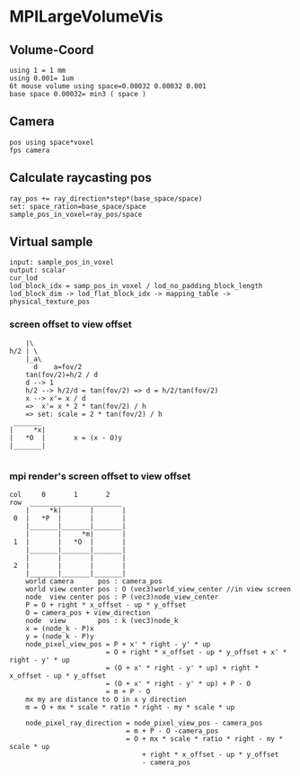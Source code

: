# MPILargeVolumeVis
## Volume-Coord
    using 1 = 1 mm
    using 0.001= 1um
    6t mouse volume using space=0.00032 0.00032 0.001
    base space 0.00032= min3 ( space )
## Camera
    pos using space*voxel
    fps camera
    
## Calculate raycasting pos
    ray_pos += ray_direction*step*(base_space/space) 
    set: space_ration=base_space/space
    sample_pos_in_voxel=ray_pos/space
    
## Virtual sample
    input: sample_pos_in_voxel
    output: scalar
    cur_lod
    lod_block_idx = samp_pos_in_voxel / lod_no_padding_block_length
    lod_block_dim -> lod_flat_block_idx -> mapping_table -> physical_texture_pos

### screen offset to view offset
```
    |\
h/2 | \
    |_a\
      d    a=fov/2
    tan(fov/2)=h/2 / d
    d --> 1
    h/2 --> h/2/d = tan(fov/2) => d = h/2/tan(fov/2)
    x --> x'= x / d 
    =>  x'= x * 2 * tan(fov/2) / h
    => set: scale = 2 * tan(fov/2) / h
 _______
|     *x|
|   *O  |       x = (x - O)y 
|_______|
                

```
### mpi render's screen offset to view offset
```
col     0       1       2
row  _______________________
    |     *k|       |       |
 0  |   *P  |       |       |
    |_______|_______|_______|
    |       |     *m|       |
 1  |       |   *O  |       |
    |_______|_______|_______|
    |       |       |       |
 2  |       |       |       |
    |_______|_______|_______|
    world camera      pos : camera_pos
    world view center pos : O (vec3)world_view_center //in view screen
    node  view center pos : P (vec3)node_view_center
    P = O + right * x_offset - up * y_offset
    O = camera_pos + view_direction
    node  view        pos : k (vec3)node_k
    x = (node_k - P)x
    y = (node_k - P)y
    node_pixel_view_pos = P + x' * right - y' * up
                        = O + right * x_offset - up * y_offset + x' * right - y' * up
                        = (O + x' * right - y' * up) + right * x_offset - up * y_offset
                        = (O + x' * right - y' * up) + P - O
                        = m + P - O
    mx my are distance to O in x y direction 
    m = O + mx * scale * ratio * right - my * scale * up

    node_pixel_ray_direction = node_pixel_view_pos - camera_pos
                             = m + P - O -camera_pos
                             = O + mx * scale * ratio * right - my * scale * up
                                 + right * x_offset - up * y_offset
                                 - camera_pos
    
```